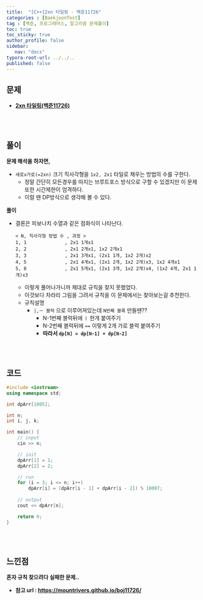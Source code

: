 ```yaml
---
title:  "[C++]2xn 타일링 - 백준11726"
categories : [BaekjoonTest]
tag : [백준, 프로그래머스, 알고리즘 문제풀이]
toc: true
toc_sticky: true
author_profile: false
sidebar:
   nav: "docs"
typora-root-url: ../../..
published: false
---
```




## 문제

* **[2xn 타일링(백준11726)](https://www.acmicpc.net/problem/11726)**

<br><br>

## 풀이

**문제 해석을 하자면,**

* `세로x가로(=2xn)` 크기 직사각형을 `1x2, 2x1` 타일로 채우는 방법의 수를 구한다.
  * 정말 간단히 모든경우를 따지는 브루트포스 방식으로 구할 수 있겠지만 이 문제 또한 시간제한이 엄격하다.
  * 이럴 땐 DP방식으로 생각해 볼 수 있다.




**풀이**

* 결론은 피보나치 수열과 같은 점화식이 나타난다.
  
  ```
  < N, 직사각형 방법 수 , 과정 >
  1, 1				, 2x1 1개x1
  2, 2				, 2x1 2개x1, 1x2 2개x1
  3, 3				, 2x1 3개x1, (2x1 1개, 1x2 2개)x2
  4, 5				, 2x1 4개x1, (2x1 2개, 1x2 2개)x3, 1x2 4개x1
  5, 8				, 2x1 5개x1, (2x1 3개, 1x2 2개)x4, (1x2 4개, 2x1 1개)x3
  ```
  
  * 이렇게 풀어나가니까 제대로 규칙을 찾지 못했었다.
  * 이것보다 차라리 그림을 그려서 규칙을 이 문제에서는 찾아보는걸 추천한다.
  * 규칙설명
    * `|,ㅡ 블럭` 으로 이루어져있는데 `N번째 블록` 만들땐??
      * N-1번째 블럭뒤에 `ㅣ` 한개 붙여주기
      * N-2번째 블럭뒤에 `==` 이렇게 2개 가로 블럭 붙여주기
      * **따라서 `dp[N] = dp[N-1] + dp[N-2]`**



<br><br>

## 코드

```c++
#include <iostream>
using namespace std;

int dpArr[1005];

int n;
int i, j, k;

int main() {
	// input
	cin >> n;

	// init
	dpArr[1] = 1;
	dpArr[2] = 2;

	// run
	for (i = 3; i <= n; i++) 
		dpArr[i] = (dpArr[i - 1] + dpArr[i - 2]) % 10007;
	
	// output
	cout << dpArr[n];

	return 0;
}
```

<br><br>

## 느낀점

**혼자 규칙 찾으려다 실패한 문제..**

* **참고 url : https://mountrivers.github.io/boj11726/**
